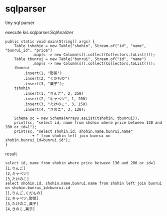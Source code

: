 sqlparser
=========

tiny sql parser

execute kis.sqlparser.SqlAnalizer

    public static void main(String[] args) {
        Table tshohin = new Table("shohin", Stream.of("id", "name", "bunrui_id", "price")
                .map(s -> new Column(s)).collect(Collectors.toList()));
        Table tbunrui = new Table("bunrui", Stream.of("id", "name")
                .map(s -> new Column(s)).collect(Collectors.toList()));
        tbunrui
            .insert(1, "野菜")
            .insert(2, "くだもの")
            .insert(3, "菓子");
        tshohin
            .insert(1, "りんご", 2, 250)
            .insert(2, "キャベツ", 1, 200)
            .insert(3, "たけのこ", 3, 150)
            .insert(4, "きのこ", 3, 120);
        
        Schema sc = new Schema(Arrays.asList(tshohin, tbunrui));
        print(sc, "select id, name from shohin where price between 130 and 200 or id=1");
        print(sc, "select shohin.id, shohin.name,bunrui.name"
                + " from shohin left join bunrui on shohin.bunrui_id=bunrui.id");
    }

result

    select id, name from shohin where price between 130 and 200 or id=1
    [1,りんご]
    [2,キャベツ]
    [3,たけのこ]
    select shohin.id, shohin.name,bunrui.name from shohin left join bunrui on shohin.bunrui_id=bunrui.id
    [1,りんご,くだもの]
    [2,キャベツ,野菜]
    [3,たけのこ,菓子]
    [4,きのこ,菓子]

